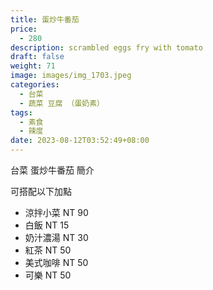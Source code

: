 ```yaml
---
title: 蛋炒牛番茄
price:
  - 280
description: scrambled eggs fry with tomato
draft: false
weight: 71
image: images/img_1703.jpeg
categories:
  - 台菜
  - 蔬菜 豆腐 （蛋奶素）
tags:
  - 素食
  - 辣度
date: 2023-08-12T03:52:49+08:00
---
```


台菜 蛋炒牛番茄 簡介

可搭配以下加點

- 涼拌小菜  NT 90
- 白飯 NT 15
- 奶汁濃湯 NT 30
- 紅茶  NT 50
- 美式咖啡 NT 50
- 可樂 NT 50
